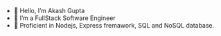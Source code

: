 - 👋 Hello, I’m Akash Gupta
- 👀 I’m a FullStack Software Engineer
- 🌱 Proficient in Nodejs, Express fremawork, SQL and NoSQL database.

